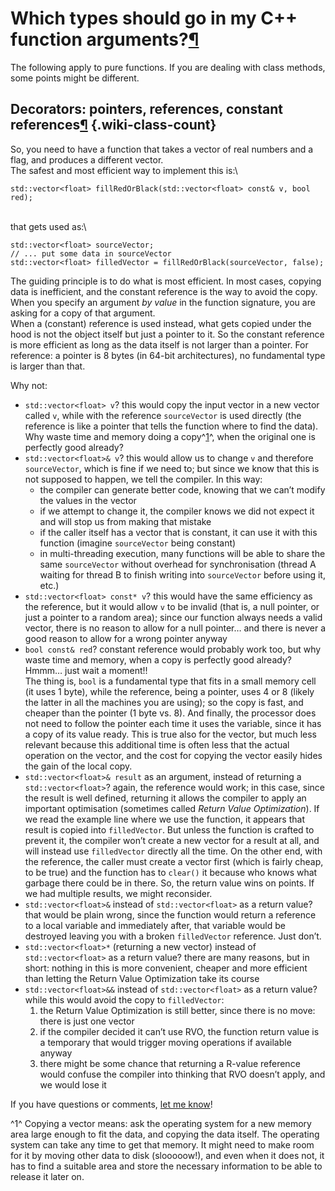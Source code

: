 Which types should go in my C++ function arguments?[¶](#Which-types-should-go-in-my-C-function-arguments)
=========================================================================================================

The following apply to pure functions. If you are dealing with class methods, some points might be different.


Decorators: pointers, references, constant references[¶](#Decorators-pointers-references-constant-references) {.wiki-class-count}
-------------------------------------------------------------------------------------------------------------

So, you need to have a function that takes a vector of real numbers and a flag, and produces a different vector.\
The safest and most efficient way to implement this is:\

    std::vector<float> fillRedOrBlack(std::vector<float> const& v, bool red);

\
that gets used as:\

    std::vector<float> sourceVector;
    // ... put some data in sourceVector
    std::vector<float> filledVector = fillRedOrBlack(sourceVector, false);

The guiding principle is to do what is most efficient. In most cases, copying data is inefficient, and the constant reference is the way to avoid the copy.\
When you specify an argument *by value* in the function signature, you are asking for a copy of that argument.\
When a (constant) reference is used instead, what gets copied under the hood is not the object itself but just a pointer to it. So the constant reference is more efficient as long as the data itself is not larger than a pointer. For reference: a pointer is 8 bytes (in 64-bit architectures), no fundamental type is larger than that.

Why not:

-   `std::vector<float> v`? this would copy the input vector in a new vector called `v`, while with the reference `sourceVector` is used directly (the reference is like a pointer that tells the function where to find the data). Why waste time and memory doing a copy^[1](#fn1)^, when the original one is perfectly good already?
-   `std::vector<float>& v`? this would allow us to change `v` and therefore `sourceVector`, which is fine if we need to; but since we know that this is not supposed to happen, we tell the compiler. In this way:
    -   the compiler can generate better code, knowing that we can’t modify the values in the vector
    -   if we attempt to change it, the compiler knows we did not expect it and will stop us from making that mistake
    -   if the caller itself has a vector that is constant, it can use it with this function (imagine `sourceVector` being constant)
    -   in multi-threading execution, many functions will be able to share the same `sourceVector` without overhead for synchronisation (thread A waiting for thread B to finish writing into `sourceVector` before using it, etc.)
-   `std::vector<float> const* v`? this would have the same efficiency as the reference, but it would allow `v` to be invalid (that is, a null pointer, or just a pointer to a random area); since our function always needs a valid vector, there is no reason to allow for a null pointer… and there is never a good reason to allow for a wrong pointer anyway
-   `bool const& red`? constant reference would probably work too, but why waste time and memory, when a copy is perfectly good already? Hmmm… just wait a moment!!\
     The thing is, `bool` is a fundamental type that fits in a small memory cell (it uses 1 byte), while the reference, being a pointer, uses 4 or 8 (likely the latter in all the machines you are using); so the copy is fast, and cheaper than the pointer (1 byte vs. 8). And finally, the processor does not need to follow the pointer each time it uses the variable, since it has a copy of its value ready. This is true also for the vector, but much less relevant because this additional time is often less that the actual operation on the vector, and the cost for copying the vector easily hides the gain of the local copy.
-   `std::vector<float>& result` as an argument, instead of returning a `std::vector<float>`? again, the reference would work; in this case, since the result is well defined, returning it allows the compiler to apply an important optimisation (sometimes called *Return Value Optimization*). If we read the example line where we use the function, it appears that result is copied into `filledVector`. But unless the function is crafted to prevent it, the compiler won’t create a new vector for a result at all, and will instead use `filledVector` directly all the time. On the other end, with the reference, the caller must create a vector first (which is fairly cheap, to be true) and the function has to `clear()` it because who knows what garbage there could be in there. So, the return value wins on points. If we had multiple results, we might reconsider.
-   `std::vector<float>&` instead of `std::vector<float>` as a return value? that would be plain wrong, since the function would return a reference to a local variable and immediately after, that variable would be destroyed leaving you with a broken `filledVector` reference. Just don’t.
-   `std::vector<float>*` (returning a new vector) instead of `std::vector<float>` as a return value? there are many reasons, but in short: nothing in this is more convenient, cheaper and more efficient than letting the Return Value Optimization take its course
-   `std::vector<float>&&` instead of `std::vector<float>` as a return value? while this would avoid the copy to `filledVector`:
    1.  the Return Value Optimization is still better, since there is no move: there is just one vector
    2.  if the compiler decided it can’t use RVO, the function return value is a temporary that would trigger moving operations if available anyway
    3.  there might be some chance that returning a R-value reference would confuse the compiler into thinking that RVO doesn’t apply, and we would lose it

If you have questions or comments, [let me know](mailto:petrillo@fnal.gov)!

^1^ Copying a vector means: ask the operating system for a new memory area large enough to fit the data, and copying the data itself. The operating system can take any time to get that memory. It might need to make room for it by moving other data to disk (slooooow!), and even when it does not, it has to find a suitable area and store the necessary information to be able to release it later on.
